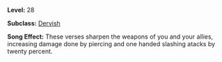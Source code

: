 <!-- TITLE: Song: Verses Of Celerity -->
<!-- SUBTITLE:  -->

**Level:** 28

**Subclass:** [Dervish](dervish)

**Song Effect:** These verses sharpen the weapons of you and your allies, increasing damage done by piercing and one handed slashing atacks by twenty percent.